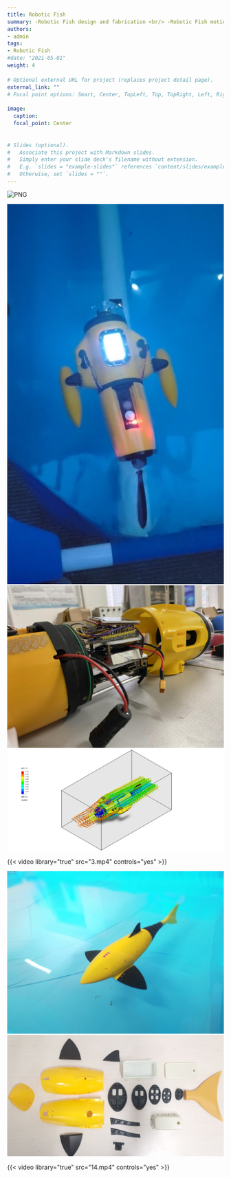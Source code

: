 ```yaml
---
title: Robotic Fish
summary: -Robotic Fish design and fabrication <br/> -Robotic Fish motion control <br/> -Robotic Fish system modeling and simulation
authors:
- admin
tags:
- Robotic Fish
#date: "2021-05-01"
weight: 4

# Optional external URL for project (replaces project detail page).
external_link: ""
# Focal point options: Smart, Center, TopLeft, Top, TopRight, Left, Right, BottomLeft, Bottom, BottomRight

image:
  caption: 
  focal_point: Center


# Slides (optional).
#   Associate this project with Markdown slides.
#   Simply enter your slide deck's filename without extension.
#   E.g. `slides = "example-slides"` references `content/slides/example-slides.md`.
#   Otherwise, set `slides = ""`.
---
```



![PNG](./1.png)

![JPG](./2.JPG)
![JPG](./3.JPG)
![PNG](./4.PNG)

{{< video library="true" src="3.mp4" controls="yes" >}}

![JPG](./6.jpg)
![JPG](./7.jpg)

{{< video library="true" src="14.mp4" controls="yes" >}}